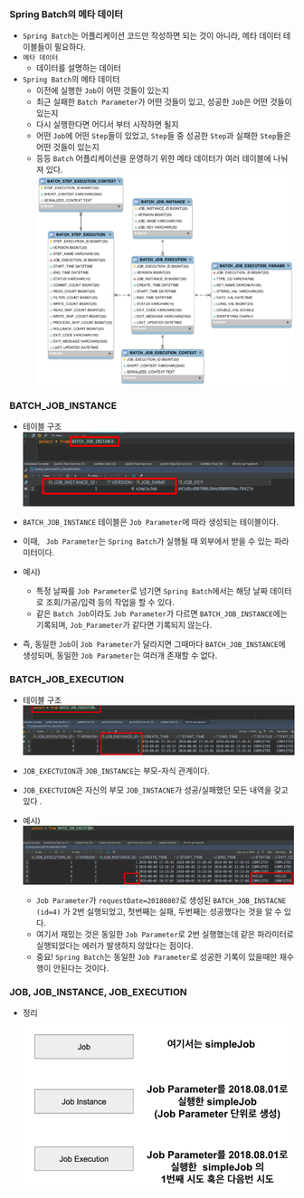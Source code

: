 ### Spring Batch의 메타 데이터
* ```Spring Batch```는 어플리케이션 코드만 작성하면 되는 것이 아니라, 메타 데이터 테이블들이 필요하다.
* ```메타 데이터```
    * 데이터를 설명하는 데이터
* ```Spring Batch```의 메타 데이터
    * 이전에 실행한 ```Job```이 어떤 것들이 있는지
    * 최근 실패한 ```Batch Parameter```가 어떤 것들이 있고, 성공한 ```Job```은 어떤 것들이 있는지
    * 다시 실행한다면 어디서 부터 시작하면 될지
    * 어떤 ```Job```에 어떤 ```Step```들이 있었고, ```Step```들 중 성공한 ```Step```과 실패한 ```Step```들은 어떤 것들이 있는지
    * 등등 ```Batch``` 어플리케이션을 운영하기 위한 메타 데이터가 여러 테이블에 나눠져 있다.
    ![img_1.png](img_1.png)
      

### BATCH_JOB_INSTANCE
* 테이블 구조
    ![img_2.png](img_2.png)
  
* ```BATCH_JOB_INSTANCE``` 테이블은 ```Job Parameter```에 따라 생성되는 테이블이다.
* 이때, ``` Job Parameter```는 ```Spring Batch```가 실행될 때 외부에서 받을 수 있는 파라미터이다.
* 예시) 
  * 특정 날짜를 ```Job Parameter```로 넘기면 ```Spring Batch```에서는 해당 날짜 데이터로 조회/가공/입력 등의 작업을 할 수 있다.
  * 같은 ```Batch Job```이라도 ```Job Parameter```가 다르면 ```BATCH_JOB_INSTANCE```에는 기록되며, ```Job_Parameter```가 같다면
  기록되지 않는다.
* 즉, 동일한 ```Job```이 ```Job Parameter```가 달라지면 그때마다 ```BATCH_JOB_INSTANCE```에 생성되며, 동일한 ```Job Parameter```는 여러개 존재할 수 없다.


### BATCH_JOB_EXECUTION
* 테이블 구조
  ![img_3.png](img_3.png)

* ```JOB_EXECTUION```과 ```JOB_INSTANCE```는 부모-자식 관계이다. 
* ```JOB_EXECTUION```은 자신의 부모 ```JOB_INSTACNE```가 성공/실패했던 모든 내역을 갖고 있다 .
* 예시)
  ![img_4.png](img_4.png)
  * ```Job Parameter```가 ```requestDate=20180807```로 생성된 ```BATCH_JOB_INSTACNE (id=4)``` 가 2번 실행되었고, 첫번째는 실패, 두번째는 성공했다는 것을 알 수 있다.
  * 여기서 재밌는 것은 동일한 ```Job Parameter```로 2번 실행했는데 같은 파라미터로 실행되었다는 에러가 발생하지 않았다는 점이다.
  * 중요! ```Spring Batch```는 동일한 ```Job Parameter```로 성공한 기록이 있을때만 재수행이 안된다는 것이다. 
  

### JOB, JOB_INSTANCE, JOB_EXECUTION
* 정리
  ![img_6.png](img_6.png)